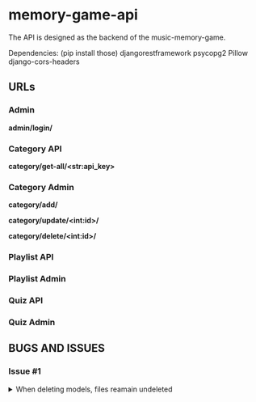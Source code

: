 # memory-game-api
The API is designed as the backend of the music-memory-game.

Dependencies: (pip install those)
djangorestframework
psycopg2
Pillow
django-cors-headers

## URLs

### Admin

**admin/login/**

### Category API

**category/get-all/\<str:api_key>**

### Category Admin

**category/add/**

**category/update/\<int:id>/**

**category/delete/\<int:id>/**

### Playlist API

### Playlist Admin

### Quiz API

### Quiz Admin

## BUGS AND ISSUES

### Issue #1
<details><summary>When deleting models, files reamain undeleted</summary>
My first approach putting code inside view classes that handle the DELETE method.
This method has been proved anadequate, because it did not include the PUT method and the CASCADE policy.

### SOLUTION

- 1. Create a script that will delete all unused files
- 2. Upon deleting unused files, override the delete and save methods on the model classes. Let the delete and save methods remove the files from the filesystem prior to updating the model and saving the new files.

models.ForeignKey(Category, on_delete=models.CASCADE) begins a transaction once the category is deleted. The transaction does not seem to use the delete()-method on the model. 

I have tried to use Signal to achieve the deletion of the related files, but to no avail. First, I tried pre_delete. But the server threw an exception that this interfered with a transaction. The files got deleted yet some of the related models remained.

<code>

    # Signal to delete associated files when a Category is deleted
    @receiver(pre_delete, sender=Category)
    def delete_related_files(sender, instance, **kwargs):
        playlists = Playlist.objects.filter(category=instance)
        for playlist in playlists:
            playlist.audio.delete()
            playlist.image.delete()

</code>

Then I tried post_delete, but the files remained in place, which is understandable. Since, the category was deleted. However, it was a suggestion by the Copilot, which I accepted without even giving it any thought.

<code>

    # Signal to delete associated files when a Category is deleted
    @receiver(post_delete, sender=Category)
    def delete_related_files(sender, instance, **kwargs):
        playlists = Playlist.objects.filter(category=instance)
        for playlist in playlists:
            playlist.audio.delete()
            playlist.image.delete()

</code>

So the functions were removed and the Copilot suggested to override the delete method on the Category model instead. 

<code>

    # Override the delete method to delete the image file from the storage
    def delete(self, *args, **kwargs):
        # Get the Quiz and Playlist models dynamically
        Quiz = apps.get_model('quiz', 'Quiz')
        Playlist = apps.get_model('playlist', 'Playlist')
        
        # Delete related quizzes
        quizzes = Quiz.objects.filter(category=self)
        for quiz in quizzes:
            quiz.delete()
        
        # Delete related playlists
        playlists = Playlist.objects.filter(category=self)
        for playlist in playlists:
            playlist.delete()
        
        self.image.delete()
        super().delete(*args, **kwargs)

</code>

<details>


## AUTOMATED TESTS
The testing creates a database for testing purposes, which is destroyed at the end of the testing.
In order for that to work, you need to make sure that the user account for the database has the 
required privellege. Either in SQL: ALTER USER db_username CREATEDB;
Or in the DB-Management tool. I did it with pgAdmin.

All automated tests are defined in test.py of each app.

### game_admin app

<details><summary>login</summary>

| View class      | URL pattern | Tested case     |
| :---        |    :----:   |          ---: |
| **UserLoginView** | **admin/login/** | login with valid credentials |
| | | login with invalid credentials |

</details>

## category app

<details><summary>Access with an API key</summary>

| View class      | URL pattern | Tested case     |
| :---        |    :----:   |         :--- |
| CategoryGetAllView | category/get-all/<str:api_key> | get data with a valid api-key |
| | | get data with an invalid api-key |

</details>

<details><summary>Access as admin</summary>

| View class      | URL pattern | Tested case     |
| :---        |    :----:   |         :--- |
| CategoryAddView | category/add/ | access is authorized and the data is valid |
| | | access is authorized but the data is invalid 
| | | unauthorized access |
| CategoryUpdateView | category/update/\<int:id>/ | access is authorized and the data is valid | 
| | | access is authorized but the data is invalid 
| | | unauthorized access |
| CategoryDeleteView | category/delete/\<int:id>/ | access is authorized and the id of the dataset is valid |
| | | access is authorized but the id of the dataset is invalid |

</details>

## playlist app

<details><summary>Access with an API key</summary>

| View class      | URL pattern | Tested case     |
| :---        |    :----:   |         :--- |
| PlaylistGetAllView | playlist/category/get-all/\<str:filter>/\<str:api_key> | get data with a valid api key |
| | | get data with an invalid api key |

</details>


<details><summary>Access as admin</summary>

| View class      | URL pattern | Tested case     |
| :---        |    :----:   |         :--- |
| PlaylistAddView | playlist/add/ | adding a playlist valid data and authorization |
| | | unauthorized access |
| | | access is authorized but the data is invalid |
| PlaylistUpdateItemView | playlist/update/\<int:id>/ | access authorized and data is valid |
| | | access is authorized but data is invalid |
| | | unauthorized access |
| PlaylistDeleteItemView | playlist/delete/\<int:id>/ | access authorized and the id of the dataset is valid |
| | | unauthorized access |
| | | invalid id |

</details>

## quiz app

<details><summary>Access with an API key</summary>

| View class      | URL pattern | Tested case     |
| :---        |    :----:   |         :--- |
| QuizListView | quiz/get-all/\<str:filter>/\<str:api_key> | get all quizes with a valid api key |
| | | try to get all quizes with a invalid api key |

</details>

## Deployment

### Preparation

I decided to deploy this API on a VPS \(Ubuntu \/ appache2 Webserver)

<details><summary>0. Installing a new SSL certifacate</summary>

After obtaining the certifacte file and ssl private key from my provider I had to install them into the virtual hosts that are 
intended to use them.

Alter the file : **/etc/apache2/sites-available/default-ssl.conf**

Add these lines to the virtual host:

\<VirtualHost *:443>

		ServerName dte-apps.com		
		ServerAlias www.dte-apps.com

		SSLEngine on
		SSLCertificateFile /opt/ssl/dteapps.cer
		SSLCertificateKeyFile /opt/ssl/key1.key

        ...
        
\</VirtualHost>

[website I used to find out how to install them on an apache2 webserver](https://www.ssldragon.com/how-to/install-ssl-certificate/ubuntu/#install-ubuntu)

</details>

<details><summary>1. Changing settings.py</summary>

The localhost was using a relative path, now I need to alter the code to use an absolute path on the server.

Alter the location of env.py:

<code>

    # Import environment variables

    if os.path.exists("/opt/gameapi/memory_game_api/env.py"):
        from .env import *
</code>

Add my host to ALLOWED_HOSTS:

<code>

    ALLOWED_HOSTS = [
        "dte-apps.com",
    ]


</code>

Add code to settings.py as:

<code>


    # Set this flag to True, when deploying to production
    DEPLOYED = False

    if not DEPLOYED:
        STATIC_URL = "static/"
    else:
        STATIC_URL = "gameapi/static/"

    if not DEPLOYED:
        MEDIA_URL = '/media/'
    else:
        MEDIA_URL = 'gameapi/media/'

</code>

Set the DEPLOYED flag to True, once deployed.

</details>

<details><summary>2. Create virtual environment inside the folder on the webserver</summary>

In PUTTy navigate to the folder where you want to trasfer the project to.

The command for createing a virtual environment folder: 

<code>    
    virtualenv venv
</code>

The command for activating the virtual envronment : 
<code>
    source venv/bin/activate
</code>

Now intall the dependencies:

<code>

    pip install djangorestframework

    pip install markdown       # Markdown support for the browsable API.

    pip install django-filter  # Filtering support

    pip install psycopg2

    pip install Pillow

    pip install django-cors-headers
</code>

Deactivate the virtual environment:
<code>
    deactivate
</code>

</details>

<details><summary>3. Copy the folder to the server</summary>

Copy all the contents of the folder, except for the .env (virutal environment folder), to the folder that was created for the application on the server.

</details>

<details><summary>4. Create config file for apache2 webserver</summary>

In /etc/apache2/conf-enabled/gameapi.conf

<code>
    WSGIDaemonProcess gameapi_app processes=1 threads=25 python-home=/opt/gameapi/venv lang='en_US.UTF-8' locale='en_US.UTF-8'
    WSGIScriptAlias /gameapi /opt/gameapi/memory_game_api/wsgi.py

    <Directory /opt/gameapi/memory_game_api>
        WSGIProcessGroup gameapi_app 
        WSGIApplicationGroup %{GLOBAL}   
        Require all granted
        <Files wsgi.py>
            Require all granted
        </Files>
    </Directory>

    <VirtualHost *:80>
	    ServerName gameapi_media

	    Alias /gameapi/media/ /opt/gameapi/media/	

	    <Directory /opt/gameapi/media>
		    Require all granted
	    </Directory>	
    </VirtualHost>

</code>

Now it is necessary to change the owner of the media folder to the user and user-group that is asociated with apache2.
To see which user it is run the command :

<code>
    apache2ctl -S
</code>

On my system it is www-data:wwww:data

So now I need to change the owner of the media folder:

<code>
    chown -R www-data:www-data media
</code>

</detials>
